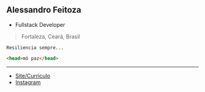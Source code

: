 ## Alessandro Feitoza
- Fullstack Developer
> Fortaleza, Ceará, Brasil

```
Resiliencia sempre...
```

```html
<head>mó paz</head>
```

--- 
- [Site/Curriculo](https://alessandrofeitoza.github.io)
- [Instagram](https://instagram.com/alessandro_feitoza) 

